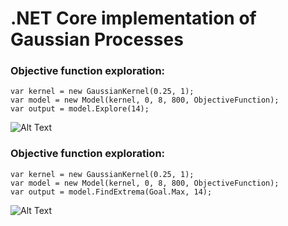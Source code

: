 # .NET Core implementation of Gaussian Processes

### Objective function exploration:
```
var kernel = new GaussianKernel(0.25, 1);
var model = new Model(kernel, 0, 8, 800, ObjectiveFunction);
var output = model.Explore(14);
```
![Alt Text](https://github.com/koryakinp/GP/blob/master/GP/gifs/gp-explore.gif?raw=true)
### Objective function exploration:
```
var kernel = new GaussianKernel(0.25, 1);
var model = new Model(kernel, 0, 8, 800, ObjectiveFunction);
var output = model.FindExtrema(Goal.Max, 14);
```
![Alt Text](https://github.com/koryakinp/GP/blob/master/GP/gifs/gp-max-ei.gif?raw=true)
